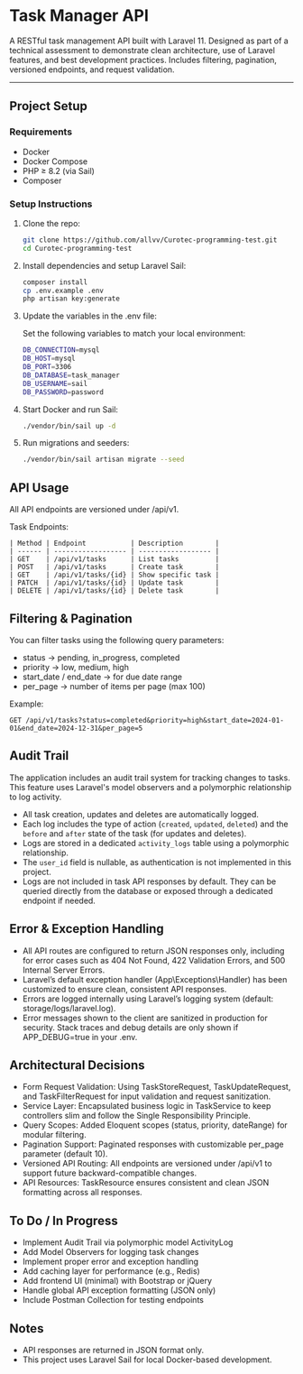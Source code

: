 # Task Manager API

A RESTful task management API built with Laravel 11. Designed as part of a technical assessment to demonstrate clean architecture, use of Laravel features, and best development practices. Includes filtering, pagination, versioned endpoints, and request validation.

---

## Project Setup

### Requirements

- Docker
- Docker Compose
- PHP ≥ 8.2 (via Sail)
- Composer

### Setup Instructions

1. Clone the repo:
   ```bash
   git clone https://github.com/allvv/Curotec-programming-test.git
   cd Curotec-programming-test

2. Install dependencies and setup Laravel Sail:
    ```bash
    composer install
    cp .env.example .env
    php artisan key:generate

3. Update the variables in the .env file:

    Set the following variables to match your local environment:
    ```bash
    DB_CONNECTION=mysql
    DB_HOST=mysql
    DB_PORT=3306
    DB_DATABASE=task_manager
    DB_USERNAME=sail
    DB_PASSWORD=password     

4. Start Docker and run Sail:
    ```bash
    ./vendor/bin/sail up -d
 
5. Run migrations and seeders:
    ```bash
    ./vendor/bin/sail artisan migrate --seed

## API Usage
All API endpoints are versioned under /api/v1.
    
Task Endpoints:

    | Method | Endpoint           | Description        |
    | ------ | ------------------ | ------------------ |
    | GET    | /api/v1/tasks      | List tasks         |
    | POST   | /api/v1/tasks      | Create task        |
    | GET    | /api/v1/tasks/{id} | Show specific task |
    | PATCH  | /api/v1/tasks/{id} | Update task        |
    | DELETE | /api/v1/tasks/{id} | Delete task        |


## Filtering & Pagination
You can filter tasks using the following query parameters:

- status → pending, in_progress, completed
- priority → low, medium, high
- start_date / end_date → for due date range
- per_page → number of items per page (max 100)

Example:

    GET /api/v1/tasks?status=completed&priority=high&start_date=2024-01-01&end_date=2024-12-31&per_page=5

   
## Audit Trail

The application includes an audit trail system for tracking changes to tasks. This feature uses Laravel's model observers and a polymorphic relationship to log activity.

- All task creation, updates and deletes are automatically logged.
- Each log includes the type of action (`created`, `updated`, `deleted`) and the `before` and `after` state of the task (for updates and deletes).
- Logs are stored in a dedicated `activity_logs` table using a polymorphic relationship.
- The `user_id` field is nullable, as authentication is not implemented in this project.
- Logs are not included in task API responses by default. They can be queried directly from the database or exposed through a dedicated endpoint if needed.
    
## Error & Exception Handling
- All API routes are configured to return JSON responses only, including for error cases such as 404 Not Found, 422 Validation Errors, and 500 Internal Server Errors.
- Laravel’s default exception handler (App\Exceptions\Handler) has been customized to ensure clean, consistent API responses.
- Errors are logged internally using Laravel’s logging system (default: storage/logs/laravel.log).
- Error messages shown to the client are sanitized in production for security. Stack traces and debug details are only shown if APP_DEBUG=true in your .env.    
    
## Architectural Decisions

- Form Request Validation: Using TaskStoreRequest, TaskUpdateRequest, and TaskFilterRequest for input validation and request sanitization.
- Service Layer: Encapsulated business logic in TaskService to keep controllers slim and follow the Single Responsibility Principle.
- Query Scopes: Added Eloquent scopes (status, priority, dateRange) for modular filtering.
- Pagination Support: Paginated responses with customizable per_page parameter (default 10).
- Versioned API Routing: All endpoints are versioned under /api/v1 to support future backward-compatible changes.
- API Resources: TaskResource ensures consistent and clean JSON formatting across all responses.

## To Do / In Progress
- Implement Audit Trail via polymorphic model ActivityLog
- Add Model Observers for logging task changes
- Implement proper error and exception handling 
- Add caching layer for performance (e.g., Redis)
- Add frontend UI (minimal) with Bootstrap or jQuery
- Handle global API exception formatting (JSON only)
- Include Postman Collection for testing endpoints
 
 
## Notes
- API responses are returned in JSON format only.
- This project uses Laravel Sail for local Docker-based development.